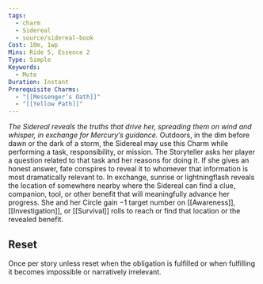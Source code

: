 ```yaml
---
tags:
  - charm
  - Sidereal
  - source/sidereal-book
Cost: 10m, 1wp
Mins: Ride 5, Essence 2
Type: Simple
Keywords:
  - Mute
Duration: Instant
Prerequisite Charms:
  - "[[Messenger’s Oath]]"
  - "[[Yellow Path]]"
---
```

*The Sidereal reveals the truths that drive her, spreading them on wind and whisper, in exchange for Mercury’s guidance.*
Outdoors, in the dim before dawn or the dark of a storm, the Sidereal may use this Charm while performing a task, responsibility, or mission. The Storyteller asks her player a question related to that task and her reasons for doing it. If she gives an honest answer, fate conspires to reveal it to whomever that information is most dramatically relevant to. In exchange, sunrise or lightningflash reveals the location of somewhere nearby where the Sidereal can find a clue, companion, tool, or other benefit that will meaningfully advance her progress. She and her Circle gain −1 target number on [[Awareness]], [[Investigation]], or [[Survival]] rolls to reach or find that location or the revealed benefit. 
## Reset
Once per story unless reset when the obligation is fulfilled or when fulfilling it becomes impossible or narratively irrelevant.
